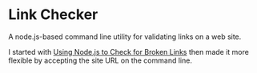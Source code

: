 # Link Checker

A node.js-based command line utility for validating links on a web site.

I started with [Using Node.js to Check for Broken Links](https://www.seancdavis.com/posts/using-nodejs-to-check-for-broken-links/) then made it more flexible by accepting the site URL on the command line.
